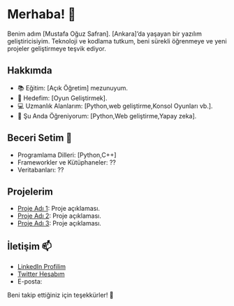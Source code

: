 # Merhaba! 👋

Benim adım [Mustafa Oğuz Safran]. [Ankara]’da yaşayan bir yazılım geliştiricisiyim. Teknoloji ve kodlama tutkum, beni sürekli öğrenmeye ve yeni projeler geliştirmeye teşvik ediyor. 

## Hakkımda

- 📚 Eğitim: [Açık Öğretim] mezunuyum.
- 🚀 Hedefim: [Oyun Geliştirmek].
- 💻 Uzmanlık Alanlarım: [Python,web geliştirme,Konsol Oyunları vb.].
- 🌱 Şu Anda Öğreniyorum: [Python,Web geliştirme,Yapay zeka].

## Beceri Setim 🚀

- Programlama Dilleri: [Python,C++]
- Frameworkler ve Kütüphaneler: ??
- Veritabanları: ??

## Projelerim

- [Proje Adı 1](proje-linki): Proje açıklaması.
- [Proje Adı 2](proje-linki): Proje açıklaması.
- [Proje Adı 3](proje-linki): Proje açıklaması.

## İletişim 📫

- [LinkedIn Profilim]()
- [Twitter Hesabım]()
- E-posta: []()

Beni takip ettiğiniz için teşekkürler! 🚀
